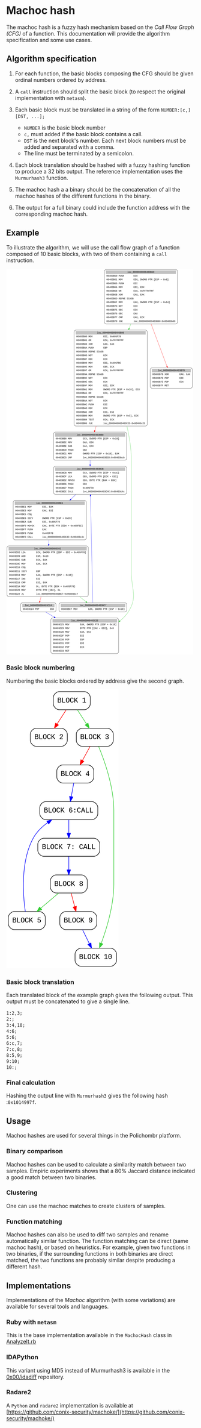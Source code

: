 # Machoc hash

The machoc hash is a fuzzy hash mechanism based on the *Call Flow Graph* _(CFG)_ of a function.
This documentation will provide the algorithm specification and some use cases.

## Algorithm specification

1. For each function, the basic blocks composing the CFG should be given ordinal numbers ordered by address.
2. A `call` instruction should split the basic block (to respect the original implementation with `metasm`).
3. Each basic block must be translated in a string of the form `NUMBER:[c,][DST, ...];`

    * `NUMBER` is the basic block number
    * `c,` must added if the basic block contains a call.
    * `DST` is the next  block's number. Each next block numbers must be added and separated with a comma.
    * The line must be terminated by a semicolon.

4. Each block translation should be hashed with a fuzzy hashing function to produce a 32 bits output.
   The reference implementation uses the `Murmurhash3` function.
5. The machoc hash a a binary should be the concatenation of all the machoc hashes of the different functions in the binary.
6. The output for a full binary could include the function address with the corresponding machoc hash.

## Example

To illustrate the algorithm, we will use the call flow graph of a function
composed of 10 basic blocks, with two of them containing a `call` instruction.

![Example Call Flow Graph](screenshots/cfg.png)

### Basic block numbering

Numbering the basic blocks ordered by address give the second graph.

![Numbered graph](screenshots/cfg_numbered.png)

### Basic block translation

Each translated block of the example graph gives the following output.
This output must be concatenated to give a single line.

```
1:2,3;
2:;
3:4,10;
4:6;
5:6;
6:c,7;
7:c,8;
8:5,9;
9:10;
10:;
```

### Final calculation

Hashing the output line with `Murmurhash3` gives the following hash :``0x1014997f``.

## Usage

Machoc hashes are used for several things in the Polichombr platform.

### Binary comparison

Machoc hashes can be used to calculate a similarity match between two samples.
Empiric experiments shows that a 80% Jaccard distance indicated a good match between two binaries.

### Clustering

One can use the machoc matches to create clusters of samples.

### Function matching

Machoc hashes can also be used to diff two samples and rename automatically similar function.
The function matching can be direct (same machoc hash), or based on heuristics.
For example, given two functions in two binaries, if the surrounding functions
in both binaries are direct matched, the two functions are probably similar despite producing a different hash.

## Implementations

Implementations of the *Machoc* algorithm (with some variations) are available for several tools and languages.

### Ruby with ```metasm```

This is the base implementation available in the ```MachocHash``` class in [AnalyzeIt.rb](https://github.com/ANSSI-FR/polichombr/blob/dev/analysis_tools/AnalyzeIt.rb#L174)

### IDAPython

This variant using MD5 instead of Murmurhash3 is available in the [0x00/idadiff](https://github.com/0x00ach/idadiff) repository.

### Radare2

A `Python` and `radare2` implementation is available at [https://github.com/conix-security/machoke/](https://github.com/conix-security/machoke/)
